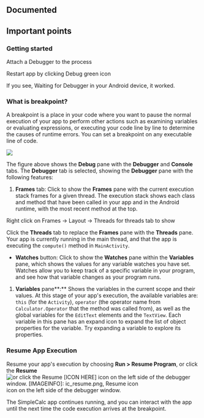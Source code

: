 ## Documented

## Important points

### Getting started

Attach a Debugger to the process

Restart app by clicking Debug green icon

If you see, Waiting for Debugger in your Android device, it worked.

### What is breakpoint?

A breakpoint is a place in your code where you want to pause the normal execution of your app to perform other actions such as examining variables or evaluating expressions, or executing your code line by line to determine the causes of runtime errors. You can set a breakpoint on any executable line of code.

![](https://developer.android.com/codelabs/android-training-using-debugger/img/472679cda2419269.png)

The figure above shows the **Debug** pane with the **Debugger** and **Console** tabs. The **Debugger** tab is selected, showing the **Debugger** pane with the following features:

1.  **Frames** tab: Click to show the **Frames** pane with the current execution stack frames for a given thread. The execution stack shows each class and method that have been called in your app and in the Android runtime, with the most recent method at the top.

Right click on Frames -> Layout -> Threads for threads tab to show

Click the **Threads** tab to replace the **Frames** pane with the **Threads** pane. Your app is currently running in the main thread, and that the app is executing the `compute()` method in `MainActivity`.


*   **Watches** button: Click to show the **Watches** pane within the **Variables** pane, which shows the values for any variable watches you have set. Watches allow you to keep track of a specific variable in your program, and see how that variable changes as your program runs.

1.  **Variables** pane**:** Shows the variables in the current scope and their values. At this stage of your app's execution, the available variables are: `this` (for the `Activity`), `operator` (the operator name from `Calculator.Operator` that the method was called from), as well as the global variables for the `EditText` elements and the `TextView`. Each variable in this pane has an expand icon to expand the list of object properties for the variable. Try expanding a variable to explore its properties.

### Resume App Execution

Resume your app's execution by choosing **Run > Resume Program**, or click the **Resume** ![or click the Resume [ICON HERE] icon on the left side of the debugger window. [IMAGEINFO]: ic_resume.png, Resume icon](https://developer.android.com/codelabs/android-training-using-debugger/img/1c83d051db67e1dc.png) icon on the left side of the debugger window.


The SimpleCalc app continues running, and you can interact with the app until the next time the code execution arrives at the breakpoint.